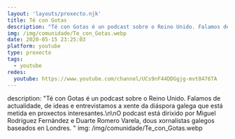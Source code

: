 ```yaml
---
layout: 'layouts/proxecto.njk'
title: Té con Gotas
description: "Té con Gotas é un podcast sobre o Reino Unido. Falamos de actualidade, de ideas e entrevistamos a xente da diáspora galega que está metida en proxectos interesantes.\n\nO podcast está dirixido por Miguel Rodríguez Fernández e Duarte Romero Varela, dous xornalistas galegos baseados en Londres. "
img: /img/comunidade/Te_con_Gotas.webp
date: 2020-05-15 23:25:03
platform: youtube
type: proxecto
tags:
  - youtube
redes:
  youtube: https://www.youtube.com/channel/UCs9nF44DDGgjg-mvt8476TA
---
```

description: "Té con Gotas é un podcast sobre o Reino Unido. Falamos de actualidade, de ideas e entrevistamos a xente da diáspora galega que está metida en proxectos interesantes.\n\nO podcast está dirixido por Miguel Rodríguez Fernández e Duarte Romero Varela, dous xornalistas galegos baseados en Londres. "
img: /img/comunidade/Te_con_Gotas.webp
